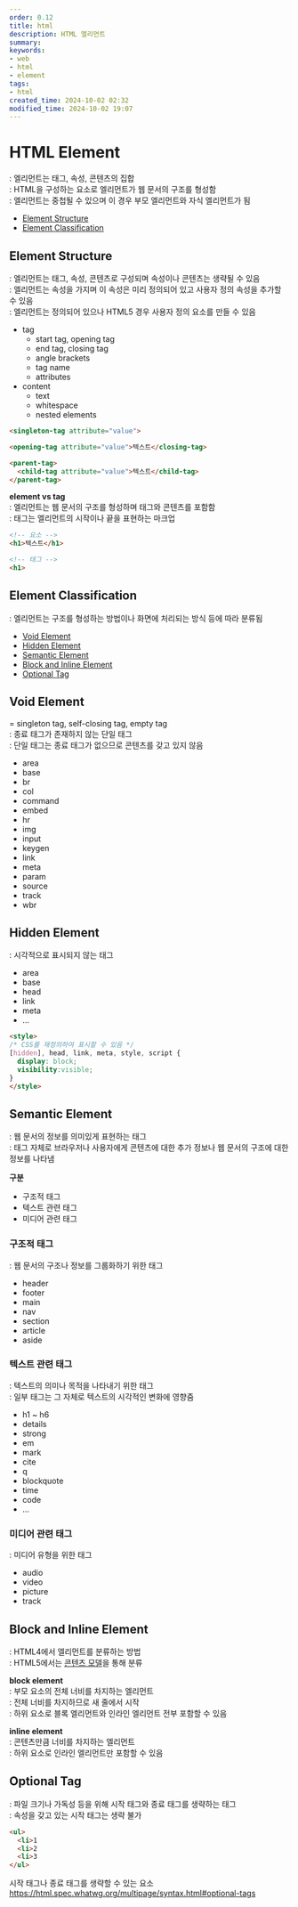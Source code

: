 ```yaml
---
order: 0.12
title: html
description: HTML 엘리먼트
summary:
keywords:
- web
- html
- element
tags:
- html
created_time: 2024-10-02 02:32
modified_time: 2024-10-02 19:07
---
```


# HTML Element
: 엘리먼트는 태그, 속성, 콘텐츠의 집합  
: HTML을 구성하는 요소로 엘리먼트가 웹 문서의 구조를 형성함  
: 엘리먼트는 중첩될 수 있으며 이 경우 부모 엘리먼트와 자식 엘리먼트가 됨  

- [Element Structure](#element-structure)
- [Element Classification](#element-classification)



## Element Structure   
: 엘리먼트는 태그, 속성, 콘텐츠로 구성되며 속성이나 콘텐츠는 생략될 수 있음  
: 엘리먼트는 속성을 가지며 이 속성은 미리 정의되어 있고 사용자 정의 속성을 추가할 수 있음  
: 엘리먼트는 정의되어 있으나 HTML5 경우 사용자 정의 요소를 만들 수 있음  

- tag
  - start tag, opening tag
  - end tag, closing tag
  - angle brackets
  - tag name
  - attributes 
- content
  - text 
  - whitespace 
  - nested elements 


```html
<singleton-tag attribute="value">

<opening-tag attribute="value">텍스트</closing-tag>

<parent-tag>
  <child-tag attribute="value">텍스트</child-tag>
</parent-tag>
```


**element vs tag**  
: 엘리먼트는 웹 문서의 구조를 형성하며 태그와 콘텐츠를 포함함  
: 태그는 엘리먼트의 시작이나 끝을 표현하는 마크업  

```html
<!-- 요소 -->
<h1>텍스트</h1>

<!-- 태그 -->
<h1>
```



## Element Classification
: 엘리먼트는 구조를 형성하는 방법이나 화면에 처리되는 방식 등에 따라 분류됨

- [Void Element](#void-element)
- [Hidden Element](#hidden-element)
- [Semantic Element](#semantic-element)
- [Block and Inline Element](#block-and-inline-element)
- [Optional Tag](#optional-tag)



## Void Element
= singleton tag, self-closing tag, empty tag  
: 종료 태그가 존재하지 않는 단일 태그  
: 단일 태그는 종료 태그가 없으므로 콘텐츠를 갖고 있지 않음  

- area
- base
- br
- col
- command
- embed
- hr
- img
- input
- keygen
- link
- meta
- param
- source
- track
- wbr



## Hidden Element
: 시각적으로 표시되지 않는 태그

- area
- base
- head
- link
- meta
- ...


```html
<style>
/* CSS를 재정의하여 표시할 수 있음 */
[hidden], head, link, meta, style, script {
  display: block;
  visibility:visible;
}
</style>
```



## Semantic Element
: 웹 문서의 정보를 의미있게 표현하는 태그  
: 태그 자체로 브라우저나 사용자에게 콘텐츠에 대한 추가 정보나 웹 문서의 구조에 대한 정보를 나타냄

**구분**    
- 구조적 태그
- 텍스트 관련 태그
- 미디어 관련 태그


### 구조적 태그
: 웹 문서의 구조나 정보를 그룹화하기 위한 태그

- header
- footer
- main
- nav
- section
- article
- aside


### 텍스트 관련 태그
: 텍스트의 의미나 목적을 나타내기 위한 태그  
: 일부 태그는 그 자체로 텍스트의 시각적인 변화에 영향줌

- h1 ~ h6
- details
- strong
- em
- mark
- cite
- q
- blockquote
- time
- code
- ...


### 미디어 관련 태그
: 미디어 유형을 위한 태그  

- audio
- video
- picture
- track



## Block and Inline Element
: HTML4에서 엘리먼트를 분류하는 방법  
: HTML5에서는 [콘텐츠 모델](./html-content-model.md)을 통해 분류  

**block element**  
: 부모 요소의 전체 너비를 차지하는 엘리먼트  
: 전체 너비를 차지하므로 새 줄에서 시작  
: 하위 요소로 블록 엘리먼트와 인라인 엘리먼트 전부 포함할 수 있음  

**inline element**  
: 콘텐츠만큼 너비를 차지하는 엘리먼트  
: 하위 요소로 인라인 엘리먼트만 포함할 수 있음  



## Optional Tag
: 파일 크기나 가독성 등을 위해 시작 태그와 종료 태그를 생략하는 태그  
: 속성을 갖고 있는 시작 태그는 생략 불가  

```html
<ul>
  <li>1
  <li>2
  <li>3
</ul>
```


시작 태그나 종료 태그를 생략할 수 있는 요소
https://html.spec.whatwg.org/multipage/syntax.html#optional-tags